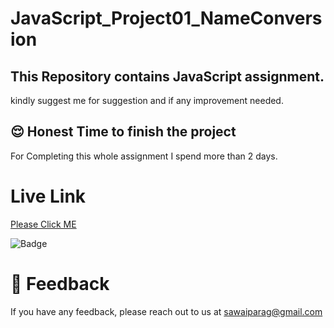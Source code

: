 # JavaScript_Project01_NameConversion 
## This Repository contains JavaScript assignment. 


kindly suggest me for suggestion and if any improvement needed.


## 😌 Honest Time to finish the project
For Completing this whole assignment I spend more than 2 days. 


# Live Link

 [Please Click ME](https://name-changer-parag.netlify.app/)



![Badge](https://img.shields.io/badge/JavaScript%20Project-Name__Conversion-blue)




# 👀 Feedback

If you have any feedback, please reach out to us at sawaiparag@gmail.com